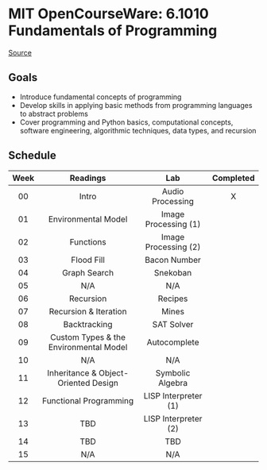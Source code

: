 # MIT OpenCourseWare: 6.1010 Fundamentals of Programming

[Source](https://py.mit.edu/)

## Goals

* Introduce fundamental concepts of programming
* Develop skills in applying basic methods from programming languages to abstract problems
* Cover programming and Python basics, computational concepts, software engineering, algorithmic techniques, data types, and recursion

## Schedule

| Week | Readings                               | Lab                  | Completed |
|:----:|:--------------------------------------:|:--------------------:|:---------:|
| 00   | Intro                                  | Audio Processing     | X         |
| 01   | Environmental Model                    | Image Processing (1) |           |
| 02   | Functions                              | Image Processing (2) |           |
| 03   | Flood Fill                             | Bacon Number         |           |
| 04   | Graph Search                           | Snekoban             |           |
| 05   | N/A                                    | N/A                  |           |
| 06   | Recursion                              | Recipes              |           |
| 07   | Recursion & Iteration                  | Mines                |           |
| 08   | Backtracking                           | SAT Solver           |           |
| 09   | Custom Types & the Environmental Model | Autocomplete         |           |
| 10   | N/A                                    | N/A                  |           |
| 11   | Inheritance & Object-Oriented Design   | Symbolic Algebra     |           |
| 12   | Functional Programming                 | LISP Interpreter (1) |           |
| 13   | TBD                                    | LISP Interpreter (2) |           |
| 14   | TBD                                    | TBD                  |           |
| 15   | N/A                                    | N/A                  |           |
